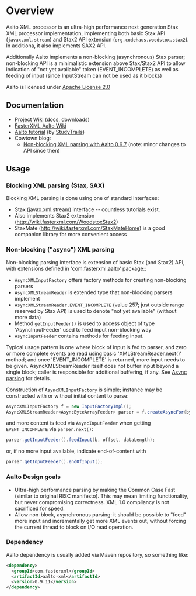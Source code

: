 # Overview

Aalto XML processor is an ultra-high performance next generation Stax XML processor implementation, implementing both
basic Stax API (`javax.xml.stream`) and Stax2 API extension (`org.codehaus.woodstox.stax2`).
In additiona, it also implements SAX2 API.

Additionally Aalto implements a non-blocking (asynchronous) Stax parser; non-blocking API is a minimalistic extension above Stax/Stax2 API to allow indication of "not yet available" token (EVENT_INCOMPLETE) as well as feeding of input (since InputStream can not be used as it blocks)

Aalto is licensed under [Apache License 2.0](http://www.apache.org/licenses/LICENSE-2.0.txt)

## Documentation

* [Project Wiki](https://github.com/FasterXML/aalto-xml/wiki) (docs, downloads)
* [FasterXML Aalto Wiki](http://wiki.fasterxml.com/AaltoHome)
* [Aalto tutorial](http://www.studytrails.com/java/xml/aalto/java-xml-aalto-introduction.jsp) (by [StudyTrails](http://www.studytrails.com))
* Cowtown blog:
    * [Non-blocking XML parsing with Aalto 0.9.7](http://www.cowtowncoder.com/blog/archives/2011/03/entry_451.html) (note: minor changes to API since then)

## Usage

### Blocking XML parsing (Stax, SAX)

Blocking XML parsing is done using one of standard interfaces:

* Stax (javax.xml.stream) interface -- countless tutorials exist.
 * Also implements Stax2 extension (http://wiki.fasterxml.com/WoodstoxStax2)
 * StaxMate (http://wiki.fasterxml.com/StaxMateHome) is a good companion library for more convenient access

### Non-blocking ("async") XML parsing

Non-blocking parsing interface is extension of basic Stax (and Stax2) API, with extensions defined in 'com.fasterxml.aalto' package::

* `AsyncXMLInputFactory` offers factory methods for creating non-blocking parsers
* `AsyncXMLStreamReader` is extended type that non-blocking parsers implement
 * `AsyncXMLStreamReader.EVENT_INCOMPLETE` (value 257; just outside range reserved by Stax API) is used to denote "not yet available" (without more data)
 * Method `getInputFeeder()` is used to access object of type 'AsyncInputFeeder' used to feed input non-blocking way
* `AsyncInputFeeder` contains methods for feeding input.

Typical usage pattern is one where block of input is fed to parser, and zero or more complete events are read using basic 'XMLStreamReader.next()' method; and once 'EVENT_INCOMPLETE' is returned, more input needs to be given. AsyncXMLStreamReader itself does not buffer input beyond a single block; caller is responsible for additional buffering, if any.
See [Async parsing](Code-sample:-Async-parsing) for details.

Construction of `AsyncXMLInputFactory` is simple; instance may be constructed with or without initial content to parse:

```java
AsyncXMLInputFactory f = new InputFactoryImpl();
AsyncXMLStreamReader<AsyncByteArrayFeeder> parser = f.createAsyncFor(byteArray);
```

and more content is feed via `AsyncInputFeeder` when getting `EVENT_INCOMPLETE` via `parser.next()`:

```java
parser.getInputFeeder().feedInput(b, offset, dataLength);
```

or, if no more input available, indicate end-of-content with

```java
parser.getInputFeeder().endOfInput();
```

### Aalto Design goals

* Ultra-high performance parsing by making the Common Case Fast (similar to original RISC manifesto). This may mean limiting functionality, but never compromising correctness. XML 1.0 compliancy is not sacrificed for speed.
* Allow non-block, asynchronous parsing: it should be possible to "feed" more input and incrementally get more XML events out, without forcing the current thread to block on I/O read operation. 

### Dependency

Aalto dependency is usually added via Maven repository, so something like:

```xml
<dependency>
  <groupId>com.fasterxml</groupId>
  <artifactId>aalto-xml</artifactId>
  <version>0.9.11</version>
</dependency>
```


